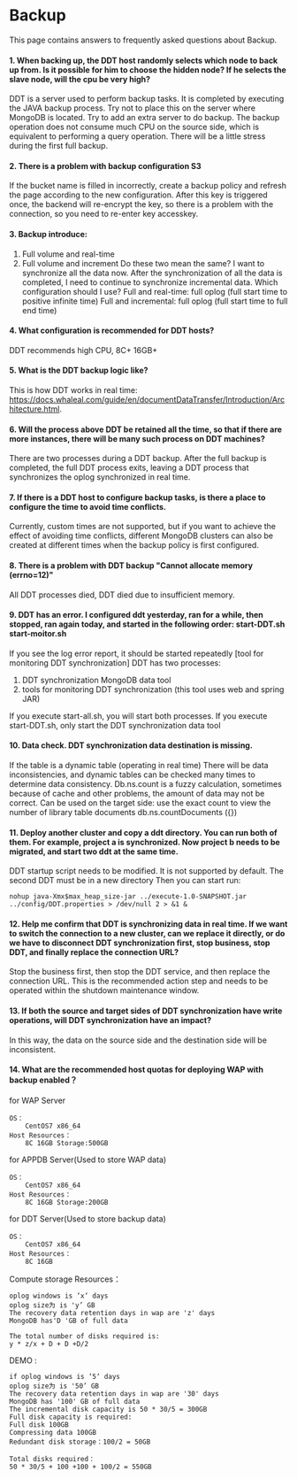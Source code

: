 # Backup

This page contains answers to frequently asked questions about Backup.



#### 1. When backing up, the DDT host randomly selects which node to back up from. Is it possible for him to choose the hidden node? If he selects the slave node, will the cpu be very high?

DDT is a server used to perform backup tasks. It is completed by executing the JAVA backup process. Try not to place this on the server where MongoDB is located. Try to add an extra server to do backup. The backup operation does not consume much CPU on the source side, which is equivalent to performing a query operation. There will be a little stress during the first full backup.




#### 2. There is a problem with backup configuration S3

If the bucket name is filled in incorrectly, create a backup policy and refresh the page according to the new configuration. After this key is triggered once, the backend will re-encrypt the key, so there is a problem with the connection, so you need to re-enter key accesskey.



#### 3. Backup introduce:

1. Full volume and real-time
2. Full volume and increment
   Do these two mean the same?
   I want to synchronize all the data now. After the synchronization of all the data is completed, I need to continue to synchronize incremental data. Which configuration should I use?
   Full and real-time: full oplog (full start time to positive infinite time)
   Full and incremental: full oplog (full start time to full end time)



#### 4. What configuration is recommended for DDT hosts?

DDT recommends high CPU, 8C+ 16GB+



#### 5. What is the DDT backup logic like?

This is how DDT works in real time: https://docs.whaleal.com/guide/en/documentDataTransfer/Introduction/Architecture.html.



#### 6. Will the process above DDT be retained all the time, so that if there are more instances, there will be many such process on DDT machines?

There are two processes during a DDT backup. After the full backup is completed, the full DDT process exits, leaving a DDT process that synchronizes the oplog synchronized in real time.



#### 7. If there is a DDT host to configure backup tasks, is there a place to configure the time to avoid time conflicts.

Currently, custom times are not supported, but if you want to achieve the effect of avoiding time conflicts, different MongoDB clusters can also be created at different times when the backup policy is first configured.



#### 8. There is a problem with DDT backup  "Cannot allocate memory (errno=12)"

All DDT processes died, DDT died due to insufficient memory.




#### 9. DDT has an error. I configured ddt yesterday, ran for a while, then stopped, ran again today, and started in the following order: start-DDT.sh start-moitor.sh

If you see the log error report, it should be started repeatedly [tool for monitoring DDT synchronization]
DDT has two processes:

1. DDT synchronization MongoDB data tool
2. tools for monitoring DDT synchronization (this tool uses web and spring JAR)

If you execute start-all.sh, you will start both processes.
If you execute start-DDT.sh, only start the DDT synchronization data tool



#### 10. Data check. DDT synchronization data destination is missing.

If the table is a dynamic table (operating in real time)
There will be data inconsistencies, and dynamic tables can be checked many times to determine data consistency.
Db.ns.count is a fuzzy calculation, sometimes because of cache and other problems, the amount of data may not be correct.
Can be used on the target side: use the exact count to view the number of library table documents db.ns.countDocuments ({})



#### 11. Deploy another cluster and copy a ddt directory. You can run both of them. For example, project a is synchronized. Now project b needs to be migrated, and start two ddt at the same time.

DDT startup script needs to be modified. It is not supported by default.
The second DDT must be in a new directory
Then you can start run: 

```
nohup java-Xmx$max_heap_size-jar ../execute-1.0-SNAPSHOT.jar ../config/DDT.properties > /dev/null 2 > &1 & 
```



#### 12. Help me confirm that DDT is synchronizing data in real time. If we want to switch the connection to a new cluster, can we replace it directly, or do we have to disconnect DDT synchronization first, stop business, stop DDT, and finally replace the connection URL?

Stop the business first, then stop the DDT service, and then replace the connection URL. This is the recommended action step and needs to be operated within the shutdown maintenance window.



#### 13. If both the source and target sides of DDT synchronization have write operations, will DDT synchronization have an impact?

In this way, the data on the source side and the destination side will be inconsistent.



#### 14. What are the recommended host quotas for deploying WAP with backup enabled？

for WAP Server

```
OS：
    CentOS7 x86_64
Host Resources：
    8C 16GB Storage:500GB
```

for APPDB Server(Used to store WAP data)

```
OS：
    CentOS7 x86_64
Host Resources：
    8C 16GB Storage:200GB
```

for DDT Server(Used to store backup data)

```
OS：
    CentOS7 x86_64
Host Resources：
    8C 16GB 
```

Compute storage Resources：

```
oplog windows is ‘x‘ days
oplog size为 is 'y’ GB
The recovery data retention days in wap are 'z' days
MongoDB has'D 'GB of full data

The total number of disks required is:
y * z/x + D + D +D/2
```

DEMO :

```
if oplog windows is ‘5‘ days
oplog size为 is '50’ GB
The recovery data retention days in wap are '30' days
MongoDB has '100' GB of full data
The incremental disk capacity is 50 * 30/5 = 300GB
Full disk capacity is required:
Full disk 100GB
Compressing data 100GB
Redundant disk storage：100/2 = 50GB

Total disks required：
50 * 30/5 + 100 +100 + 100/2 = 550GB
```
